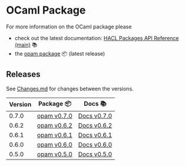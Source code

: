 # OCaml Package

For more information on the OCaml package please

- check out the latest documentation: [HACL Packages API Reference (main)](../ocaml/main/index.html) 📚
- the [opam package](https://opam.ocaml.org/packages/hacl-star/) 📦 (latest release)

## Releases

See [Changes.md] for changes between the versions.

| Version | Package 📦    | Docs 📚       |
| ------- | ------------- | ------------- |
| 0.7.0   | [opam v0.7.0] | [Docs v0.7.0] |
| 0.6.2   | [opam v0.6.2] | [Docs v0.6.2] |
| 0.6.1   | [opam v0.6.1] | [Docs v0.6.1] |
| 0.6.0   | [opam v0.6.0] | [Docs v0.6.0] |
| 0.5.0   | [opam v0.5.0] | [Docs v0.5.0] |

[changes.md]: https://github.com/cryspen/hacl-packages/blob/main/ocaml/hacl-star/CHANGES.md
[opam v0.5.0]: https://opam.ocaml.org/packages/hacl-star/hacl-star.0.5.0/
[opam v0.6.0]: https://opam.ocaml.org/packages/hacl-star/hacl-star.0.6.0/
[opam v0.6.1]: https://opam.ocaml.org/packages/hacl-star/hacl-star.0.6.1/
[opam v0.6.2]: https://opam.ocaml.org/packages/hacl-star/hacl-star.0.6.2/
[opam v0.7.0]: https://opam.ocaml.org/packages/hacl-star/hacl-star.0.7.0/
[docs v0.5.0]: https://cryspen.com/hacl-packages/ocaml/ocaml-v0.5.0/index.html
[docs v0.6.0]: https://cryspen.com/hacl-packages/ocaml/ocaml-v0.6.0/index.html
[docs v0.6.1]: https://cryspen.com/hacl-packages/ocaml/ocaml-v0.6.1/index.html
[docs v0.6.2]: https://cryspen.com/hacl-packages/ocaml/ocaml-v0.6.2/index.html
[docs v0.7.0]: https://cryspen.com/hacl-packages/ocaml/ocaml-v0.7.0/index.html
